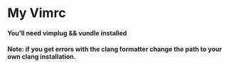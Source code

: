 # My Vimrc
#### You'll need vimplug && vundle installed
#### Note: if you get errors with the clang formatter change the path to your own clang installation.
